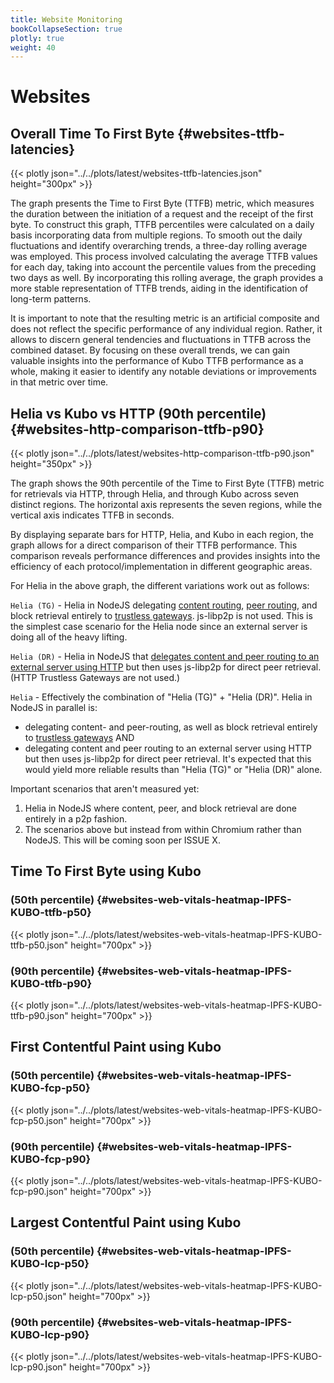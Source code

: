```yaml
---
title: Website Monitoring
bookCollapseSection: true
plotly: true
weight: 40
---
```


# Websites

## Overall Time To First Byte {#websites-ttfb-latencies}

{{< plotly json="../../plots/latest/websites-ttfb-latencies.json" height="300px" >}}

The graph presents the Time to First Byte (TTFB) metric, which measures the
duration between the initiation of a request and the receipt of the first byte.
To construct this graph, TTFB percentiles were calculated on a daily basis
incorporating data from multiple regions. To smooth out the daily fluctuations
and identify overarching trends, a three-day rolling average was employed. This process
involved calculating the average TTFB values for each day, taking into account
the percentile values from the preceding two days as well. By incorporating this rolling
average, the graph provides a more stable representation of TTFB trends, aiding in the
identification of long-term patterns.

It is important to note that the resulting metric is an artificial composite
and does not reflect the specific performance of any individual region. Rather,
it allows to discern general tendencies and fluctuations in TTFB across the
combined dataset. By focusing on these overall trends, we can gain valuable
insights into the performance of Kubo TTFB performance as a whole, making it easier to
identify any notable deviations or improvements in that metric over time.

## Helia vs Kubo vs HTTP (90th percentile) {#websites-http-comparison-ttfb-p90}

{{< plotly json="../../plots/latest/websites-http-comparison-ttfb-p90.json" height="350px" >}}

The graph shows the 90th percentile of the Time to First Byte (TTFB) metric for
retrievals via HTTP, through Helia, and through Kubo across seven distinct
regions. The horizontal axis represents the seven regions, while the vertical
axis indicates TTFB in seconds.

By displaying separate bars for HTTP, Helia, and Kubo in each region, the graph allows
for a direct comparison of their TTFB performance. This comparison reveals
performance differences and provides insights into the efficiency of each
protocol/implementation in different geographic areas.

For Helia in the above graph, the different variations work out as follows:


`Helia (TG)` - Helia in NodeJS delegating [content routing](https://docs.ipfs.tech/concepts/how-ipfs-works/#how-content-routing-works-in-ipfs), [peer routing](https://docs.ipfs.tech/concepts/glossary/#peer-routing), and block retrieval entirely to [trustless gateways](https://specs.ipfs.tech/http-gateways/trustless-gateway/).  js-libp2p is not used.  This is the simplest case scenario for the Helia node since an external server is doing all of the heavy lifting.

`Helia (DR)` - Helia in NodeJS that [delegates content and peer routing to an external server using HTTP](https://docs.ipfs.tech/concepts/how-ipfs-works/#how-content-routing-works-in-ipfs) but then uses js-libp2p for direct peer retrieval.  (HTTP Trustless Gateways are not used.)

`Helia` - Effectively the combination of "Helia (TG)" + "Helia (DR)".  Helia in NodeJS in parallel is:
 - delegating content- and peer-routing, as well as block retrieval entirely to [trustless gateways](https://specs.ipfs.tech/http-gateways/trustless-gateway/) AND
 - delegating content and peer routing to an external server using HTTP but then uses js-libp2p for direct peer retrieval. 
It's expected that this would yield more reliable results than "Helia (TG)" or "Helia (DR)" alone.

Important scenarios that aren't measured yet:
1. Helia in NodeJS where content, peer, and block retrieval are done entirely in a p2p fashion.  
2. The scenarios above but instead from within Chromium rather than NodeJS.  This will be coming soon per ISSUE X.

## Time To First Byte using Kubo

### (50th percentile) {#websites-web-vitals-heatmap-IPFS-KUBO-ttfb-p50}

{{< plotly json="../../plots/latest/websites-web-vitals-heatmap-IPFS-KUBO-ttfb-p50.json" height="700px" >}}

### (90th percentile) {#websites-web-vitals-heatmap-IPFS-KUBO-ttfb-p90}

{{< plotly json="../../plots/latest/websites-web-vitals-heatmap-IPFS-KUBO-ttfb-p90.json" height="700px" >}}

## First Contentful Paint using Kubo

### (50th percentile) {#websites-web-vitals-heatmap-IPFS-KUBO-fcp-p50}

{{< plotly json="../../plots/latest/websites-web-vitals-heatmap-IPFS-KUBO-fcp-p50.json" height="700px" >}}

### (90th percentile) {#websites-web-vitals-heatmap-IPFS-KUBO-fcp-p90}

{{< plotly json="../../plots/latest/websites-web-vitals-heatmap-IPFS-KUBO-fcp-p90.json" height="700px" >}}

## Largest Contentful Paint using Kubo

### (50th percentile) {#websites-web-vitals-heatmap-IPFS-KUBO-lcp-p50}

{{< plotly json="../../plots/latest/websites-web-vitals-heatmap-IPFS-KUBO-lcp-p50.json" height="700px" >}}

### (90th percentile) {#websites-web-vitals-heatmap-IPFS-KUBO-lcp-p90}

{{< plotly json="../../plots/latest/websites-web-vitals-heatmap-IPFS-KUBO-lcp-p90.json" height="700px" >}}
